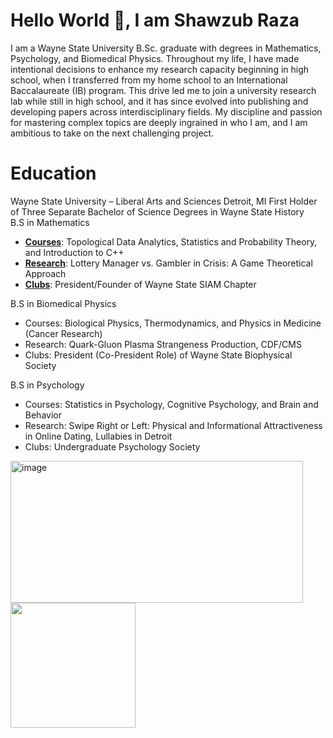 # Hello World 👋,  I am Shawzub Raza

I am a Wayne State University B.Sc. graduate with degrees in Mathematics, Psychology, and Biomedical Physics. Throughout my life, I have made intentional decisions to enhance my research capacity beginning in high school, when I transferred from my home school to an International Baccalaureate (IB) program. This drive led me to join a university research lab while still in high school, and it has since evolved into publishing and developing papers across interdisciplinary fields. My discipline and passion for mastering complex topics are deeply ingrained in who I am, and I am ambitious to take on the next challenging project.

# Education
Wayne State University – Liberal Arts and Sciences   	                                                                                                           Detroit, MI
First Holder of Three Separate Bachelor of Science Degrees in Wayne State History                                                                         
B.S in Mathematics							         	                                                            
- <ins>**Courses**</ins>: Topological Data Analytics, Statistics and Probability Theory, and Introduction to C++
- <ins>**Research**</ins>: Lottery Manager vs. Gambler in Crisis: A Game Theoretical Approach
- <ins>**Clubs**</ins>: President/Founder of Wayne State SIAM Chapter

B.S in Biomedical Physics									 
- Courses: Biological Physics, Thermodynamics, and Physics in Medicine (Cancer Research)
- Research: Quark-Gluon Plasma Strangeness Production, CDF/CMS
- Clubs: President (Co-President Role) of Wayne State Biophysical Society

B.S in Psychology									 
- Courses: Statistics in Psychology, Cognitive Psychology, and Brain and Behavior
- Research: Swipe Right or Left: Physical and Informational Attractiveness in Online Dating, Lullabies in Detroit
- Clubs: Undergraduate Psychology Society
<img width="468" height="227" alt="image" src="https://github.com/user-attachments/assets/e01960ef-8e74-457e-843e-c30e851fc3bb" />





<img src="https://github.com/user-attachments/assets/0ced8d5c-47c6-463d-9e12-019cf7e07618" width="200">
